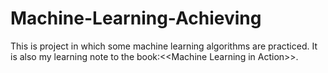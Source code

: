 # Machine-Learning-Achieving
This is project in which some machine learning algorithms are practiced. It is also my learning note to the book:&lt;&lt;Machine Learning in Action>>.
